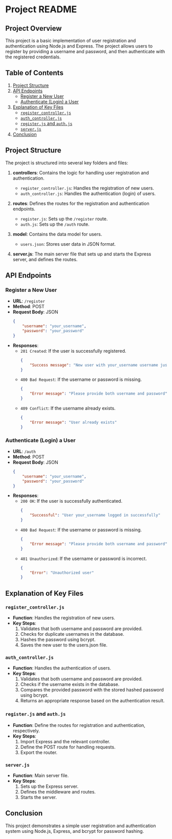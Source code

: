 # Project README

## Project Overview

This project is a basic implementation of user registration and authentication using Node.js and Express. The project allows users to register by providing a username and password, and then authenticate with the registered credentials.

## Table of Contents

1. [Project Structure](#project-structure)
2. [API Endpoints](#api-endpoints)
   - [Register a New User](#register-a-new-user)
   - [Authenticate (Login) a User](#authenticate-login-a-user)
3. [Explanation of Key Files](#explanation-of-key-files)
   - [`register_controller.js`](#register_controllerjs)
   - [`auth_controller.js`](#auth_controllerjs)
   - [`register.js` and `auth.js`](#registerjs-and-authjs)
   - [`server.js`](#serverjs)
4. [Conclusion](#conclusion)

## Project Structure

The project is structured into several key folders and files:

1. **controllers**: Contains the logic for handling user registration and authentication.
    - `register_controller.js`: Handles the registration of new users.
    - `auth_controller.js`: Handles the authentication (login) of users.

2. **routes**: Defines the routes for the registration and authentication endpoints.
    - `register.js`: Sets up the `/register` route.
    - `auth.js`: Sets up the `/auth` route.

3. **model**: Contains the data model for users.
    - `users.json`: Stores user data in JSON format.

4. **server.js**: The main server file that sets up and starts the Express server, and defines the routes.

## API Endpoints

### Register a New User

- **URL**: `/register`
- **Method**: POST
- **Request Body**: JSON
    ```json
    {
        "username": "your_username",
        "password": "your_password"
    }
    ```
- **Responses**:
    - `201 Created`: If the user is successfully registered.
        ```json
        {
            "Success message": "New user with your_username username just created!"
        }
        ```
    - `400 Bad Request`: If the username or password is missing.
        ```json
        {
            "Error message": "Please provide both username and password"
        }
        ```
    - `409 Conflict`: If the username already exists.
        ```json
        {
            "Error message": "User already exists"
        }
        ```

### Authenticate (Login) a User

- **URL**: `/auth`
- **Method**: POST
- **Request Body**: JSON
    ```json
    {
        "username": "your_username",
        "password": "your_password"
    }
    ```
- **Responses**:
    - `200 OK`: If the user is successfully authenticated.
        ```json
        {
            "Successful": "User your_username logged in successfully"
        }
        ```
    - `400 Bad Request`: If the username or password is missing.
        ```json
        {
            "Error message": "Please provide both username and password"
        }
        ```
    - `401 Unauthorized`: If the username or password is incorrect.
        ```json
        {
            "Error": "Unauthorized user"
        }
        ```

## Explanation of Key Files

### `register_controller.js`

- **Function**: Handles the registration of new users.
- **Key Steps**:
    1. Validates that both username and password are provided.
    2. Checks for duplicate usernames in the database.
    3. Hashes the password using bcrypt.
    4. Saves the new user to the users.json file.

### `auth_controller.js`

- **Function**: Handles the authentication of users.
- **Key Steps**:
    1. Validates that both username and password are provided.
    2. Checks if the username exists in the database.
    3. Compares the provided password with the stored hashed password using bcrypt.
    4. Returns an appropriate response based on the authentication result.

### `register.js` and `auth.js`

- **Function**: Define the routes for registration and authentication, respectively.
- **Key Steps**:
    1. Import Express and the relevant controller.
    2. Define the POST route for handling requests.
    3. Export the router.

### `server.js`

- **Function**: Main server file.
- **Key Steps**:
    1. Sets up the Express server.
    2. Defines the middleware and routes.
    3. Starts the server.

## Conclusion

This project demonstrates a simple user registration and authentication system using Node.js, Express, and bcrypt for password hashing.